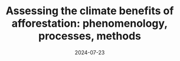 ---
title: "Assessing the climate benefits of afforestation: phenomenology, processes, methods"
collection: publications
status: preprint
permalink: /publications/afforestation
excerpt: "Afforestation greatly influences several earth system processes, making it essential to understand these effects to accurately assess its potential for climate change mitigation. Although our understanding of forest-climate interactions has improved, significant knowledge gaps remain, preventing definitive assessments of afforestation's net climate benefits. In this review, focusing on the Canadian boreal, we identify these gaps and synthesize existing knowledge. The review highlights regional realities, Earth's climatic history, uncertainties in biogeochemical (BGC) and biogeophysical (BGP) changes following afforestation, and limitations in current assessment methodologies, emphasizing the need to reconcile these uncertainties before drawing firm conclusions about the climate benefits of afforestation. We hope that the identified gaps will drive the development of a more informed decision-making framework for Canadian afforestation policy, one that considers regional and future climatic contexts. Although we use the Canadian boreal as an example, most arguments in this review are applicable across the globe, particularly for the circumpolar nations."
date: 2024-07-23
venue: 'Arxiv'
paperurl: 'https://arxiv.org/abs/2407.14617'
citation: 'Dsouza, K. B., Ofosu, E., Salkeld, J., Boudreault, R., Moreno-Cruz, J., & Leonenko, Y. (2024). Assessing the climate benefits of afforestation: phenomenology, processes, methods. arXiv preprint arXiv:2407.14617.'
---